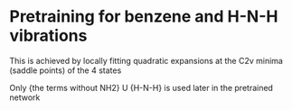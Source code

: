 # Pretraining for benzene and H-N-H vibrations
This is achieved by locally fitting quadratic expansions at the C2v minima (saddle points) of the 4 states

Only {the terms without NH2} U {H-N-H} is used later in the pretrained network

